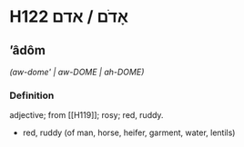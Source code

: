 # H122 אָדֹם / אדם

## ʼâdôm

_(aw-dome' | aw-DOME | ah-DOME)_

### Definition

adjective; from [[H119]]; rosy; red, ruddy.

- red, ruddy (of man, horse, heifer, garment, water, lentils)
